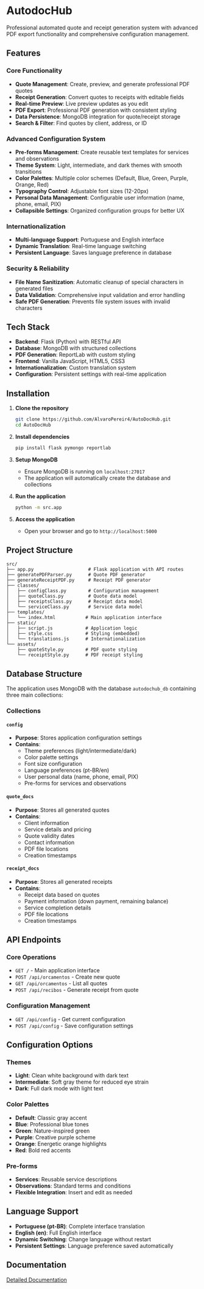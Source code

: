# AutodocHub

Professional automated quote and receipt generation system with advanced PDF export functionality and comprehensive configuration management.

## Features

### Core Functionality
- **Quote Management**: Create, preview, and generate professional PDF quotes
- **Receipt Generation**: Convert quotes to receipts with editable fields
- **Real-time Preview**: Live preview updates as you edit
- **PDF Export**: Professional PDF generation with consistent styling
- **Data Persistence**: MongoDB integration for quote/receipt storage
- **Search & Filter**: Find quotes by client, address, or ID

### Advanced Configuration System
- **Pre-forms Management**: Create reusable text templates for services and observations
- **Theme System**: Light, intermediate, and dark themes with smooth transitions
- **Color Palettes**: Multiple color schemes (Default, Blue, Green, Purple, Orange, Red)
- **Typography Control**: Adjustable font sizes (12-20px)
- **Personal Data Management**: Configurable user information (name, phone, email, PIX)
- **Collapsible Settings**: Organized configuration groups for better UX

### Internationalization
- **Multi-language Support**: Portuguese and English interface
- **Dynamic Translation**: Real-time language switching
- **Persistent Language**: Saves language preference in database

### Security & Reliability
- **File Name Sanitization**: Automatic cleanup of special characters in generated files
- **Data Validation**: Comprehensive input validation and error handling
- **Safe PDF Generation**: Prevents file system issues with invalid characters

## Tech Stack

- **Backend**: Flask (Python) with RESTful API
- **Database**: MongoDB with structured collections
- **PDF Generation**: ReportLab with custom styling
- **Frontend**: Vanilla JavaScript, HTML5, CSS3
- **Internationalization**: Custom translation system
- **Configuration**: Persistent settings with real-time application

## Installation

1. **Clone the repository**
   ```bash
   git clone https://github.com/AlvaroPereir4/AutoDocHub.git
   cd AutoDocHub
   ```

2. **Install dependencies**
   ```bash
   pip install flask pymongo reportlab
   ```

3. **Setup MongoDB**
   - Ensure MongoDB is running on `localhost:27017`
   - The application will automatically create the database and collections

4. **Run the application**
   ```bash
   python -m src.app
   ```

5. **Access the application**
   - Open your browser and go to `http://localhost:5000`

## Project Structure

```
src/
├── app.py                    # Flask application with API routes
├── generatePDFParser.py      # Quote PDF generator
├── generateReceiptPDF.py     # Receipt PDF generator
├── classes/
│   ├── configClass.py        # Configuration management
│   ├── quoteClass.py         # Quote data model
│   ├── receiptsClass.py      # Receipt data model
│   └── serviceClass.py       # Service data model
├── templates/
│   └── index.html           # Main application interface
├── static/
│   ├── script.js            # Application logic
│   ├── style.css            # Styling (embedded)
│   └── translations.js      # Internationalization
└── assets/
    ├── quoteStyle.py        # PDF quote styling
    └── receiptStyle.py      # PDF receipt styling
```

## Database Structure

The application uses MongoDB with the database `autodochub_db` containing three main collections:

### Collections

#### `config`
- **Purpose**: Stores application configuration settings
- **Contains**: 
  - Theme preferences (light/intermediate/dark)
  - Color palette settings
  - Font size configuration
  - Language preferences (pt-BR/en)
  - User personal data (name, phone, email, PIX)
  - Pre-forms for services and observations

#### `quote_docs`
- **Purpose**: Stores all generated quotes
- **Contains**:
  - Client information
  - Service details and pricing
  - Quote validity dates
  - Contact information
  - PDF file locations
  - Creation timestamps

#### `receipt_docs`
- **Purpose**: Stores all generated receipts
- **Contains**:
  - Receipt data based on quotes
  - Payment information (down payment, remaining balance)
  - Service completion details
  - PDF file locations
  - Creation timestamps

## API Endpoints

### Core Operations
- `GET /` - Main application interface
- `POST /api/orcamentos` - Create new quote
- `GET /api/orcamentos` - List all quotes
- `POST /api/recibos` - Generate receipt from quote

### Configuration Management
- `GET /api/config` - Get current configuration
- `POST /api/config` - Save configuration settings

## Configuration Options

### Themes
- **Light**: Clean white background with dark text
- **Intermediate**: Soft gray theme for reduced eye strain
- **Dark**: Full dark mode with light text

### Color Palettes
- **Default**: Classic gray accent
- **Blue**: Professional blue tones
- **Green**: Nature-inspired green
- **Purple**: Creative purple scheme
- **Orange**: Energetic orange highlights
- **Red**: Bold red accents

### Pre-forms
- **Services**: Reusable service descriptions
- **Observations**: Standard terms and conditions
- **Flexible Integration**: Insert and edit as needed

## Language Support

- **Portuguese (pt-BR)**: Complete interface translation
- **English (en)**: Full English interface
- **Dynamic Switching**: Change language without restart
- **Persistent Settings**: Language preference saved automatically

## Documentation

[Detailed Documentation](https://www.notion.so/AutodocHub-23a0166bb9f6803195d5f5eb44f851b7?source=copy_link)
